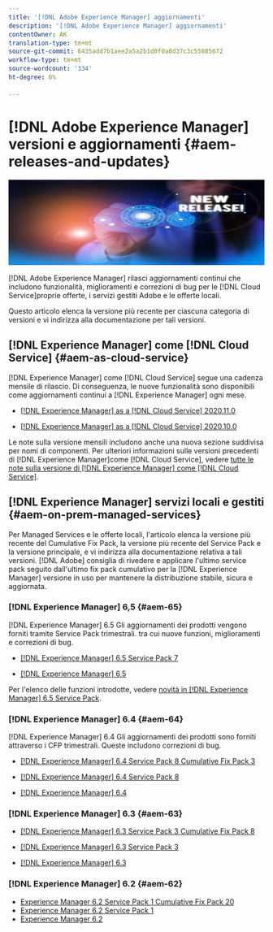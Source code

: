 ```yaml
---
title: '[!DNL Adobe Experience Manager] aggiornamenti'
description: '[!DNL Adobe Experience Manager] aggiornamenti'
contentOwner: AK
translation-type: tm+mt
source-git-commit: 6435add7b1aee2a5a2b1d0f0a0d37c3c55885672
workflow-type: tm+mt
source-wordcount: '334'
ht-degree: 6%

---
```



# [!DNL Adobe Experience Manager] versioni e aggiornamenti  {#aem-releases-and-updates}

![[!DNL Experience Manager] nuove versioni](assets/new-aem-releases1.jpeg)

[!DNL Adobe Experience Manager] rilasci aggiornamenti continui che includono funzionalità, miglioramenti e correzioni di bug per le  [!DNL Cloud Service]proprie offerte, i servizi gestiti Adobe e le offerte locali.

Questo articolo elenca la versione più recente per ciascuna categoria di versioni e vi indirizza alla documentazione per tali versioni.

## [!DNL Experience Manager] come  [!DNL Cloud Service] {#aem-as-cloud-service}

[!DNL Experience Manager] come  [!DNL Cloud Service] segue una cadenza mensile di rilascio. Di conseguenza, le nuove funzionalità sono disponibili come aggiornamenti continui a [!DNL Experience Manager] ogni mese.

* [[!DNL Experience Manager] as a [!DNL Cloud Service] 2020.11.0](https://experienceleague.adobe.com/docs/experience-manager-cloud-service/release-notes/release-notes/release-notes-current.html)

* [[!DNL Experience Manager] as a [!DNL Cloud Service] 2020.10.0](https://experienceleague.adobe.com/docs/experience-manager-cloud-service/release-notes/release-notes/release-notes-2020-10-0.html)

Le note sulla versione mensili includono anche una nuova sezione suddivisa per nomi di componenti. Per ulteriori informazioni sulle versioni precedenti di [!DNL Experience Manager]come [!DNL Cloud Service], vedere [tutte le note sulla versione di  [!DNL Experience Manager] come  [!DNL Cloud Service]](https://experienceleague.adobe.com/docs/experience-manager-cloud-service/release-notes/home.html).

## [!DNL Experience Manager] servizi locali e gestiti  {#aem-on-prem-managed-services}

Per Managed Services e le offerte locali, l&#39;articolo elenca la versione più recente del Cumulative Fix Pack, la versione più recente del Service Pack e la versione principale, e vi indirizza alla documentazione relativa a tali versioni. [!DNL Adobe] consiglia di rivedere e applicare l&#39;ultimo service pack seguito dall&#39;ultimo fix pack cumulativo per la  [!DNL Experience Manager] versione in uso per mantenere la distribuzione stabile, sicura e aggiornata.

### [!DNL Experience Manager] 6,5  {#aem-65}

[!DNL Experience Manager] 6.5 Gli aggiornamenti dei prodotti vengono forniti tramite Service Pack trimestrali. tra cui nuove funzioni, miglioramenti e correzioni di bug.

* [[!DNL Experience Manager] 6.5 Service Pack 7](https://experienceleague.adobe.com/docs/experience-manager-65/release-notes/service-pack/sp-release-notes.html)

* [[!DNL Experience Manager] 6,5](https://experienceleague.adobe.com/docs/experience-manager-65/release-notes/release-notes.html)

Per l&#39;elenco delle funzioni introdotte, vedere [novità in [!DNL Experience Manager] 6.5 Service Pack](https://experienceleague.adobe.com/docs/experience-manager-65/release-notes/service-pack/new-features-latest-service-pack.html).

### [!DNL Experience Manager] 6.4  {#aem-64}

[!DNL Experience Manager] 6.4 Gli aggiornamenti dei prodotti sono forniti attraverso i CFP trimestrali. Queste includono correzioni di bug.

* [[!DNL Experience Manager] 6.4 Service Pack 8 Cumulative Fix Pack 3](https://experienceleague.adobe.com/docs/experience-manager-64/release-notes/cfp-release-notes.html)

* [[!DNL Experience Manager] 6.4 Service Pack 8](https://experienceleague.adobe.com/docs/experience-manager-64/release-notes/sp-release-notes.html)

* [[!DNL Experience Manager] 6.4](https://experienceleague.adobe.com/docs/experience-manager-64/release-notes/release-notes.html)

### [!DNL Experience Manager] 6.3  {#aem-63}

* [[!DNL Experience Manager] 6.3 Service Pack 3 Cumulative Fix Pack 8](https://experienceleague.adobe.com/docs/experience-manager-release-information/aem-release-updates/previous-updates/release-notes-aem-6-3-cumulative-fix-pack.html)

* [[!DNL Experience Manager] 6.3 Service Pack 3](https://helpx.adobe.com/experience-manager/6-3/release-notes/sp3-release-notes.html)

* [[!DNL Experience Manager] 6.3](https://helpx.adobe.com/it/experience-manager/6-3/release-notes.html)

### [!DNL Experience Manager] 6.2  {#aem-62}

<!-- TBD: This content will soon be archived and new links can move to aem-previous-versions.md article. See status in UGP-1894.
-->

* [ Experience Manager 6.2 Service Pack 1 Cumulative Fix Pack 20](https://helpx.adobe.com/it/experience-manager/release-notes--aem-6-2-cumulative-fix-pack.html)
* [ Experience Manager 6.2 Service Pack 1](https://helpx.adobe.com/experience-manager/6-2/release-notes/sp1.html)
* [ Experience Manager 6.2](https://helpx.adobe.com/it/experience-manager/6-2/release-notes.html)
